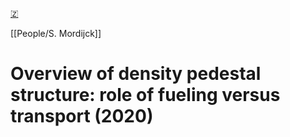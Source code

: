 [🇿](zotero://select/groups/5630717/items/8WHVI7NW)

[[People/S. Mordijck]] 
# Overview of density pedestal structure: role of fueling versus transport (2020)

